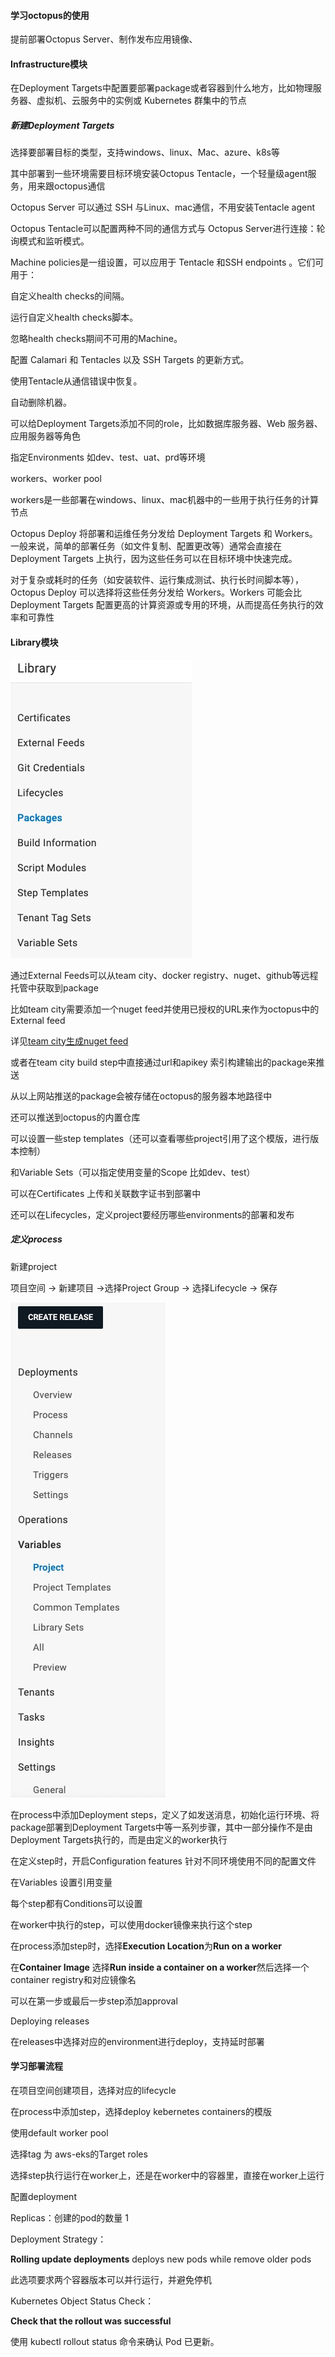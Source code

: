 #### 学习octopus的使用



提前部署Octopus Server、制作发布应用镜像、



#### Infrastructure模块

在Deployment Targets中配置要部署package或者容器到什么地方，比如物理服务器、虚拟机、云服务中的实例或 Kubernetes 群集中的节点

##### 新建Deployment Targets

选择要部署目标的类型，支持windows、linux、Mac、azure、k8s等

其中部署到一些环境需要目标环境安装Octopus Tentacle，一个轻量级agent服务，用来跟octopus通信

Octopus Server 可以通过 SSH 与Linux、mac通信，不用安装Tentacle agent

Octopus Tentacle可以配置两种不同的通信方式与 Octopus Server进行连接：轮询模式和监听模式。

Machine policies是一组设置，可以应用于 Tentacle 和SSH endpoints 。它们可用于：

自定义health checks的间隔。

运行自定义health checks脚本。

忽略health checks期间不可用的Machine。

配置 Calamari 和 Tentacles 以及 SSH Targets 的更新方式。

使用Tentacle从通信错误中恢复。

自动删除机器。



可以给Deployment Targets添加不同的role，比如数据库服务器、Web 服务器、应用服务器等角色



指定Environments 如dev、test、uat、prd等环境



workers、worker pool

workers是一些部署在windows、linux、mac机器中的一些用于执行任务的计算节点

Octopus Deploy 将部署和运维任务分发给 Deployment Targets 和 Workers。一般来说，简单的部署任务（如文件复制、配置更改等）通常会直接在 Deployment Targets 上执行，因为这些任务可以在目标环境中快速完成。

对于复杂或耗时的任务（如安装软件、运行集成测试、执行长时间脚本等），Octopus Deploy 可以选择将这些任务分发给 Workers。Workers 可能会比 Deployment Targets 配置更高的计算资源或专用的环境，从而提高任务执行的效率和可靠性



#### Library模块

![WeChat8437cf9cdee922fbbf79b81c23f8a579](./../img/WeChat8437cf9cdee922fbbf79b81c23f8a579.jpg)

通过External Feeds可以从team city、docker registry、nuget、github等远程托管中获取到package

比如team city需要添加一个nuget feed并使用已授权的URL来作为octopus中的External feed

详见[team city生成nuget feed](https://www.jetbrains.com/help/teamcity/using-teamcity-as-nuget-feed.html#Enabling+NuGet+Feed)

或者在team city build step中直接通过url和apikey 索引构建输出的package来推送

从以上网站推送的package会被存储在octopus的服务器本地路径中

还可以推送到octopus的内置仓库

可以设置一些step templates（还可以查看哪些project引用了这个模版，进行版本控制）

和Variable Sets（可以指定使用变量的Scope 比如dev、test）

可以在Certificates 上传和关联数字证书到部署中

还可以在Lifecycles，定义project要经历哪些environments的部署和发布



##### 定义process

新建project

项目空间 -> 新建项目 ->选择Project Group -> 选择Lifecycle -> 保存

![WeChat7f96ef72cee8db0c4a03c1e42fa9a09e](./../img/WeChat7f96ef72cee8db0c4a03c1e42fa9a09e.jpg)

在process中添加Deployment steps，定义了如发送消息，初始化运行环境、将package部署到Deployment Targets中等一系列步骤，其中一部分操作不是由Deployment Targets执行的，而是由定义的worker执行



在定义step时，开启Configuration features 针对不同环境使用不同的配置文件

在Variables 设置引用变量

每个step都有Conditions可以设置



在worker中执行的step，可以使用docker镜像来执行这个step

在process添加step时，选择**Execution Location**为**Run on a worker**

在**Container Image** 选择**Run inside a container on a worker**然后选择一个container registry和对应镜像名



可以在第一步或最后一步step添加approval



Deploying releases

在releases中选择对应的environment进行deploy，支持延时部署



#### 学习部署流程

在项目空间创建项目，选择对应的lifecycle

在process中添加step，选择deploy kebernetes containers的模版

使用default worker pool

选择tag 为 aws-eks的Target roles

选择step执行运行在worker上，还是在worker中的容器里，直接在worker上运行

配置deployment

Replicas：创建的pod的数量 1

Deployment Strategy：

**Rolling update deployments** deploys new pods while remove older pods

此选项要求两个容器版本可以并行运行，并避免停机

Kubernetes Object Status Check：

**Check that the rollout was successful**

使用 kubectl rollout status 命令来确认 Pod 已更新。